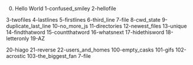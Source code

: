 0. Hello World
1-confused_smiley
2-hellofile

3-twofiles
4-lastlines
5-firstlines
6-third_line
7-file
8-cwd_state
9-duplicate_last_line
10-no_more_js
11-directories
12-newest_files
13-unique
14-findthatword
15-countthatword
16-whatsnext
17-hidethisword
18-letteronly
19-AZ

20-hiago
21-reverse
22-users_and_homes
100-empty_casks
101-gifs
102-acrostic
103-the_biggest_fan
7-file
